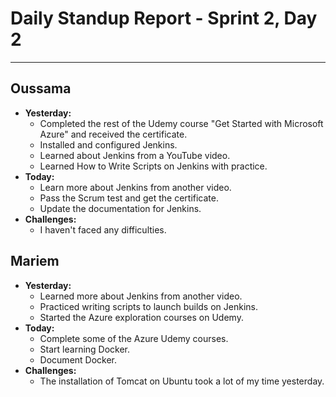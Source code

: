 # Daily Standup Report - Sprint 2, Day 2

---

## Oussama

- **Yesterday:**
  - Completed the rest of the Udemy course "Get Started with Microsoft Azure" and received the certificate.
  - Installed and configured Jenkins.
  - Learned about Jenkins from a YouTube video.
  - Learned How to Write Scripts on Jenkins with practice.
- **Today:**
  - Learn more about Jenkins from another video.
  - Pass the Scrum test and get the certificate.
  - Update the documentation for Jenkins.
- **Challenges:**
  - I haven't faced any difficulties.

## Mariem

- **Yesterday:**
  - Learned more about Jenkins from another video.
  - Practiced writing scripts to launch builds on Jenkins.
  - Started the Azure exploration courses on Udemy.
- **Today:**
  - Complete some of the Azure Udemy courses.
  - Start learning Docker.
  - Document Docker.
- **Challenges:**
  - The installation of Tomcat on Ubuntu took a lot of my time yesterday.

